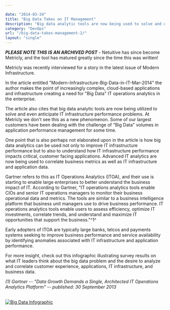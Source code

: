 ```yaml
---

date: "2014-03-24"
title: "Big Data Takes on IT Management"
description: "Big data analytic tools are now being used to solve and even anticipate IT infrastructure problems. At Metricly, we don’t see this as a new phenomenon."
category: "DevOps"
url: "/big-data-takes-management-2/"
layout: "single"
---
```

***PLEASE NOTE THIS IS AN ARCHIVED POST*** - Netuitive has since become Metricly, and the tool has matured greatly since the time this was written!

Metricly was recently interviewed for a story in the latest issue of Modern Infrastructure.

In the article entitled "Modern-Infrastructure-Big-Data-in-IT-Mar-2014" the author makes the point of increasingly complex, cloud-based applications and infrastructure creating a need for "Big Data" IT operations analytics in the enterprise.

The article also cites that big data analytic tools are now being utilized to solve and even anticipate IT infrastructure performance problems. At Metricly we don't see this as a new phenomenon. Some of our largest customers have been dealing with the challenge of "Big Data" volumes in application performance management for some time.

One point that is also perhaps not elaborated upon in the article is how big data analytics can be used not only to improve IT infrastructure performance but to also to understand how IT infrastructure performance impacts critical, customer facing applications. Advanced IT analytics are now being used to correlate business metrics as well as IT infrastructure and application data.

Gartner refers to this as IT Operations Analytics (ITOA), and their use is starting to enable large enterprises to better understand the business impact of IT. According to Gartner, "IT operations analytics tools enable CIOs and senior IT operations managers to monitor their business operational data and metrics. The tools are similar to a business intelligence platform that business unit managers use to drive business performance. IT operations analytics tools enable users to assess efficiency, optimize IT investments, correlate trends, and understand and maximize IT opportunities that support the business."^1^

Early adopters of ITOA are typically large banks, telcos and payments systems seeking to improve business performance and service availability by identifying anomalies associated with IT infrastructure and application performance.

For more insight, check out this infographic illustrating survey results on what IT leaders think about the big data problem and the desire to analyze and correlate customer experience, applications, IT infrastructure, and business data.

*(1) Gartner -- "Data Growth Demands a Single, Architected IT Operations Analytics Platform" -- published: 30 September 2013*

[\
![Big Data Infographic](https://s3-us-west-2.amazonaws.com/com-netuitive-app-usw2-public/wp-content/uploads/2016/03/infoGraphic-276x1024.jpg)](https://s3-us-west-2.amazonaws.com/com-netuitive-app-usw2-public/wp-content/uploads/2016/03/infoGraphic-276x1024.jpg)
